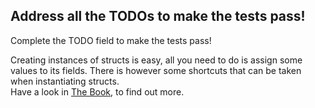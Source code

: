 ## Address all the TODOs to make the tests pass!

Complete the TODO field to make the tests pass!

<div class="hint">
Creating instances of structs is easy, all you need to do is assign some values to its fields.
There is however some shortcuts that can be taken when instantiating structs.
</div>

<div class="hint">
Have a look in <a href="https://doc.rust-lang.org/stable/book/ch05-01-defining-structs.html#creating-instances-from-other-instances-with-struct-update-syntax">The Book</a>, to find out more. 
</div>

